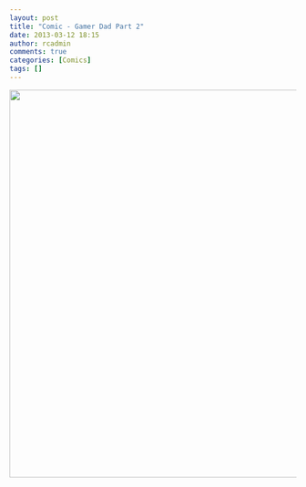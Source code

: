 ```yaml
---
layout: post
title: "Comic - Gamer Dad Part 2"
date: 2013-03-12 18:15
author: rcadmin
comments: true
categories: [Comics]
tags: []
---
```

<a href="http://bitsmack.com/wp/2013/03/12/comic-gamer-dad-part-2/attachment/20130312/" rel="attachment wp-att-2436"><img src="http://dl.bitsmack.com/uploads/2013/03/20130312.jpg" alt="" title="Sometimes I see how many chapters are listed in the GameFAQs walkthrough and give up right there. " width="680" height="680" class="alignnone size-full wp-image-2436" /></a>
